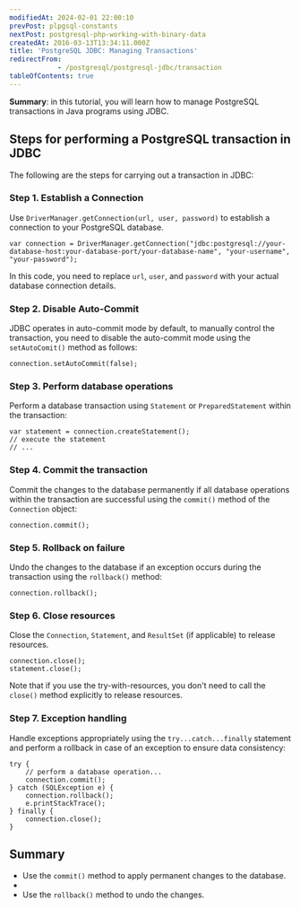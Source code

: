```yaml
---
modifiedAt: 2024-02-01 22:00:10
prevPost: plpgsql-constants
nextPost: postgresql-php-working-with-binary-data
createdAt: 2016-03-13T13:34:11.000Z
title: 'PostgreSQL JDBC: Managing Transactions'
redirectFrom: 
            - /postgresql/postgresql-jdbc/transaction
tableOfContents: true
---
```



**Summary**: in this tutorial, you will learn how to manage PostgreSQL transactions in Java programs using JDBC.

## Steps for performing a PostgreSQL transaction in JDBC

The following are the steps for carrying out a transaction in JDBC:

### Step 1. Establish a Connection

Use `DriverManager.getConnection(url, user, password)` to establish a connection to your PostgreSQL database.

```
var connection = DriverManager.getConnection("jdbc:postgresql://your-database-host:your-database-port/your-database-name", "your-username", "your-password");
```

In this code, you need to replace `url`, `user`, and `password` with your actual database connection details.

### Step 2. Disable Auto-Commit

JDBC operates in auto-commit mode by default, to manually control the transaction, you need to disable the auto-commit mode using the `setAutoComit()` method as follows:

```
connection.setAutoCommit(false);
```

### Step 3. Perform database operations

Perform a database transaction using `Statement` or `PreparedStatement` within the transaction:

```
var statement = connection.createStatement();
// execute the statement
// ...
```

### Step 4. Commit the transaction

Commit the changes to the database permanently if all database operations within the transaction are successful using the `commit()` method of the `Connection` object:

```
connection.commit();
```

### Step 5. Rollback on failure

Undo the changes to the database if an exception occurs during the transaction using the `rollback()` method:

```
connection.rollback();
```

### Step 6. Close resources

Close the `Connection`, `Statement`, and `ResultSet` (if applicable) to release resources.

```
connection.close();
statement.close();
```

Note that if you use the try-with-resources, you don't need to call the `close()` method explicitly to release resources.

### Step 7. Exception handling

Handle exceptions appropriately using the `try...catch...finally` statement and perform a rollback in case of an exception to ensure data consistency:

```
try {
    // perform a database operation...
    connection.commit();
} catch (SQLException e) {
    connection.rollback();
    e.printStackTrace();
} finally {
    connection.close();
}
```

## Summary

- Use the `commit()` method to apply permanent changes to the database.
-
- Use the `rollback()` method to undo the changes.
